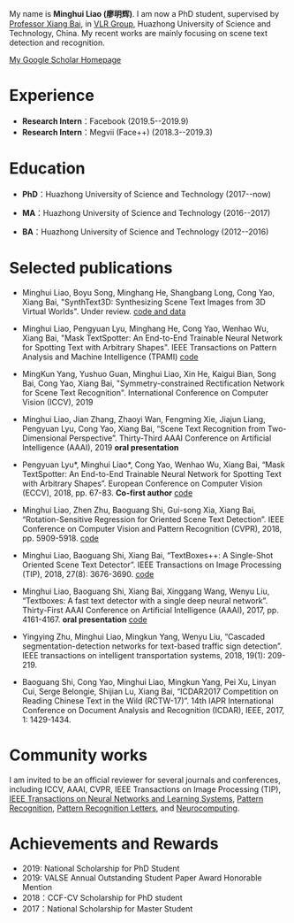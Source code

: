 My name is **Minghui Liao (廖明辉)**. I am now a PhD student, supervised by [Professor Xiang Bai](http://122.205.5.5:8071/~xbai/), in [VLR Group](http://www.vlrlab.net/), Huazhong University of Science and Technology, China. 
My recent works are mainly focusing on scene text detection and recognition.

[My Google Scholar Homepage](https://scholar.google.com/citations?user=a4uTLbMAAAAJ&hl=en) 

# Experience

- **Research Intern**：Facebook (2019.5--2019.9)
- **Research Intern**：Megvii (Face++) (2018.3--2019.3)

# Education

- **PhD**：Huazhong University of Science and Technology (2017--now)    

- **MA**：Huazhong University of Science and Technology (2016--2017)    

- **BA**：Huazhong University of Science and Technology (2012--2016)

# Selected publications

- Minghui Liao, Boyu Song, Minghang He, Shangbang Long, Cong Yao, Xiang Bai, "SynthText3D: Synthesizing Scene Text Images from 3D Virtual Worlds". Under review. [code and data](https://github.com/MhLiao/SynthText3D)

- Minghui Liao, Pengyuan Lyu, Minghang He, Cong Yao, Wenhao Wu, Xiang Bai, "Mask TextSpotter: An End-to-End Trainable Neural Network for Spotting Text with Arbitrary Shapes". IEEE Transactions on Pattern Analysis and Machine Intelligence (TPAMI) [code](https://github.com/MhLiao/MaskTextSpotter)

- MingKun Yang, Yushuo Guan, Minghui Liao, Xin He, Kaigui Bian, Song Bai, Cong Yao, Xiang Bai, "Symmetry-constrained Rectification Network for Scene Text Recognition". International Conference on Computer Vision (ICCV), 2019

- Minghui Liao, Jian Zhang, Zhaoyi Wan, Fengming Xie, Jiajun Liang, Pengyuan Lyu, Cong Yao, Xiang Bai, “Scene Text Recognition from Two-Dimensional Perspective”. Thirty-Third AAAI Conference on Artificial Intelligence (AAAI), 2019  **oral presentation**

- Pengyuan Lyu*, Minghui Liao*, Cong Yao, Wenhao Wu, Xiang Bai, “Mask TextSpotter: An End-to-End Trainable Neural Network for Spotting Text with Arbitrary Shapes”. European Conference on Computer Vision (ECCV), 2018, pp. 67-83. **Co-first author** [code](https://github.com/lvpengyuan/masktextspotter.caffe2)

- Minghui Liao, Zhen Zhu, Baoguang Shi, Gui-song Xia, Xiang Bai, “Rotation-Sensitive Regression for Oriented Scene Text Detection”. IEEE Conference on Computer Vision and Pattern Recognition (CVPR), 2018, pp. 5909-5918. [code](https://github.com/MhLiao/RRD)

- Minghui Liao, Baoguang Shi, Xiang Bai, “TextBoxes++: A Single-Shot Oriented Scene Text Detector”. IEEE Transactions on Image Processing (TIP), 2018, 27(8): 3676-3690. [code](https://github.com/MhLiao/TextBoxes_plusplus)

- Minghui Liao, Baoguang Shi, Xiang Bai, Xinggang Wang, Wenyu Liu, “Textboxes: A fast text detector with a single deep neural network”. Thirty-First AAAI Conference on Artificial Intelligence (AAAI), 2017, pp. 4161-4167. **oral presentation** [code](https://github.com/MhLiao/TextBoxes)

- Yingying Zhu, Minghui Liao, Mingkun Yang, Wenyu Liu, “Cascaded segmentation-detection networks for text-based traffic sign detection”. IEEE transactions on intelligent transportation systems, 2018, 19(1): 209-219.

- Baoguang Shi, Cong Yao, Minghui Liao, Mingkun Yang, Pei Xu, Linyan Cui, Serge Belongie, Shijian Lu, Xiang Bai, “ICDAR2017 Competition on Reading Chinese Text in the Wild (RCTW-17)”. 14th IAPR International Conference on Document Analysis and Recognition (ICDAR), IEEE, 2017, 1: 1429-1434.

# Community works

I am invited to be an official reviewer for several journals and conferences, including ICCV, AAAI, CVPR, IEEE Transactions on Image Processing (TIP), [IEEE Transactions on Neural Networks and Learning Systems](https://cis.ieee.org/ieee-transactions-on-neural-networks-and-learning-systems.html), [Pattern Recognition](https://www.journals.elsevier.com/pattern-recognition), [Pattern Recognition Letters](https://www.journals.elsevier.com/pattern-recognition-letters), and [Neurocomputing](https://www.journals.elsevier.com/neurocomputing).

# Achievements and Rewards
- 2019: National Scholarship for PhD Student
- 2019: VALSE Annual Outstanding Student Paper Award Honorable Mention
- 2018：CCF-CV Scholarship for PhD student 
- 2017：National Scholarship for Master Student
